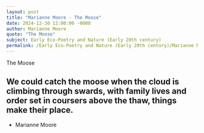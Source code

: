 ```yaml
---
layout: post
title: "Marianne Moore - The Moose"
date: 2024-12-30 12:00:00 -0000
author: Marianne Moore
quote: "The Moose"
subject: Early Eco-Poetry and Nature (Early 20th century)
permalink: /Early Eco-Poetry and Nature (Early 20th century)/Marianne Moore/Marianne Moore - The Moose
---
```


The Moose

We could catch the moose
 when the cloud is climbing through swards,
    with family lives and order set
    in coursers above the thaw,
    things make their place.  
   ----

- Marianne Moore
